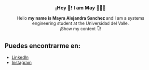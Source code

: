 <p align="center" width="300">

   <h3 align="center">¡Hey 👋! I am May 👨🏻‍💻</h3>
</p>

<p align="center"> Hello <strong> my name is Mayra Alejandra Sanchez </strong> and I am a systems engineering student at the Universidad del Valle.<br />¡Show my content 👇!</p>

  
  ## Puedes encontrarme en:
  - [LinkedIn](https://www.linkedin.com/in/mayra-s%C3%A1nchez-577183235/)
  - [Instagram](https://www.instagram.com/mayrasanchez_08/)
